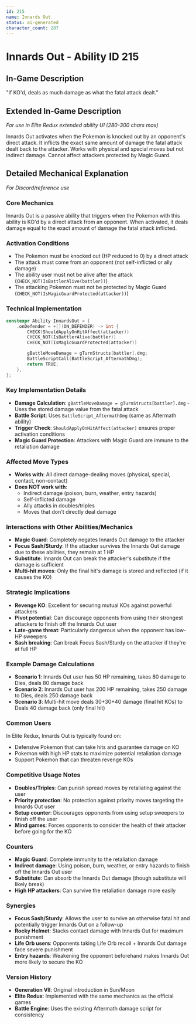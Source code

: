 ```yaml
---
id: 215
name: Innards Out
status: ai-generated
character_count: 287
---
```


# Innards Out - Ability ID 215

## In-Game Description
"If KO'd, deals as much damage as what the fatal attack dealt."

## Extended In-Game Description
*For use in Elite Redux extended ability UI (280-300 chars max)*

Innards Out activates when the Pokemon is knocked out by an opponent's direct attack. It inflicts the exact same amount of damage the fatal attack dealt back to the attacker. Works with physical and special moves but not indirect damage. Cannot affect attackers protected by Magic Guard.

## Detailed Mechanical Explanation
*For Discord/reference use*

### Core Mechanics
Innards Out is a passive ability that triggers when the Pokemon with this ability is KO'd by a direct attack from an opponent. When activated, it deals damage equal to the exact amount of damage the fatal attack inflicted.

### Activation Conditions
- The Pokemon must be knocked out (HP reduced to 0) by a direct attack
- The attack must come from an opponent (not self-inflicted or ally damage)
- The ability user must not be alive after the attack (`CHECK_NOT(IsBattlerAlive(battler))`)
- The attacking Pokemon must not be protected by Magic Guard (`CHECK_NOT(IsMagicGuardProtected(attacker))`)

### Technical Implementation
```cpp
constexpr Ability InnardsOut = {
    .onDefender = +[](ON_DEFENDER) -> int {
        CHECK(ShouldApplyOnHitAffect(attacker))
        CHECK_NOT(IsBattlerAlive(battler))
        CHECK_NOT(IsMagicGuardProtected(attacker))

        gBattleMoveDamage = gTurnStructs[battler].dmg;
        BattleScriptCall(BattleScript_AftermathDmg);
        return TRUE;
    },
};
```

### Key Implementation Details
- **Damage Calculation**: `gBattleMoveDamage = gTurnStructs[battler].dmg` - Uses the stored damage value from the fatal attack
- **Battle Script**: Uses `BattleScript_AftermathDmg` (same as Aftermath ability)
- **Trigger Check**: `ShouldApplyOnHitAffect(attacker)` ensures proper activation conditions
- **Magic Guard Protection**: Attackers with Magic Guard are immune to the retaliation damage

### Affected Move Types
- **Works with**: All direct damage-dealing moves (physical, special, contact, non-contact)
- **Does NOT work with**: 
  - Indirect damage (poison, burn, weather, entry hazards)
  - Self-inflicted damage
  - Ally attacks in doubles/triples
  - Moves that don't directly deal damage

### Interactions with Other Abilities/Mechanics
- **Magic Guard**: Completely negates Innards Out damage to the attacker
- **Focus Sash/Sturdy**: If the attacker survives the Innards Out damage due to these abilities, they remain at 1 HP
- **Substitute**: Innards Out can break the attacker's substitute if the damage is sufficient
- **Multi-hit moves**: Only the final hit's damage is stored and reflected (if it causes the KO)

### Strategic Implications
- **Revenge KO**: Excellent for securing mutual KOs against powerful attackers
- **Pivot potential**: Can discourage opponents from using their strongest attackers to finish off the Innards Out user
- **Late-game threat**: Particularly dangerous when the opponent has low-HP sweepers
- **Sash breaking**: Can break Focus Sash/Sturdy on the attacker if they're at full HP

### Example Damage Calculations
- **Scenario 1**: Innards Out user has 50 HP remaining, takes 80 damage to Dies, deals 80 damage back
- **Scenario 2**: Innards Out user has 200 HP remaining, takes 250 damage to Dies, deals 250 damage back
- **Scenario 3**: Multi-hit move deals 30+30+40 damage (final hit KOs) to Deals 40 damage back (only final hit)

### Common Users
In Elite Redux, Innards Out is typically found on:
- Defensive Pokemon that can take hits and guarantee damage on KO
- Pokemon with high HP stats to maximize potential retaliation damage
- Support Pokemon that can threaten revenge KOs

### Competitive Usage Notes
- **Doubles/Triples**: Can punish spread moves by retaliating against the user
- **Priority protection**: No protection against priority moves targeting the Innards Out user
- **Setup counter**: Discourages opponents from using setup sweepers to finish off the user
- **Mind games**: Forces opponents to consider the health of their attacker before going for the KO

### Counters
- **Magic Guard**: Complete immunity to the retaliation damage
- **Indirect damage**: Using poison, burn, weather, or entry hazards to finish off the Innards Out user
- **Substitute**: Can absorb the Innards Out damage (though substitute will likely break)
- **High HP attackers**: Can survive the retaliation damage more easily

### Synergies
- **Focus Sash/Sturdy**: Allows the user to survive an otherwise fatal hit and potentially trigger Innards Out on a follow-up
- **Rocky Helmet**: Stacks contact damage with Innards Out for maximum punishment
- **Life Orb users**: Opponents taking Life Orb recoil + Innards Out damage face severe punishment
- **Entry hazards**: Weakening the opponent beforehand makes Innards Out more likely to secure the KO

### Version History
- **Generation VII**: Original introduction in Sun/Moon
- **Elite Redux**: Implemented with the same mechanics as the official games
- **Battle Engine**: Uses the existing Aftermath damage script for consistency